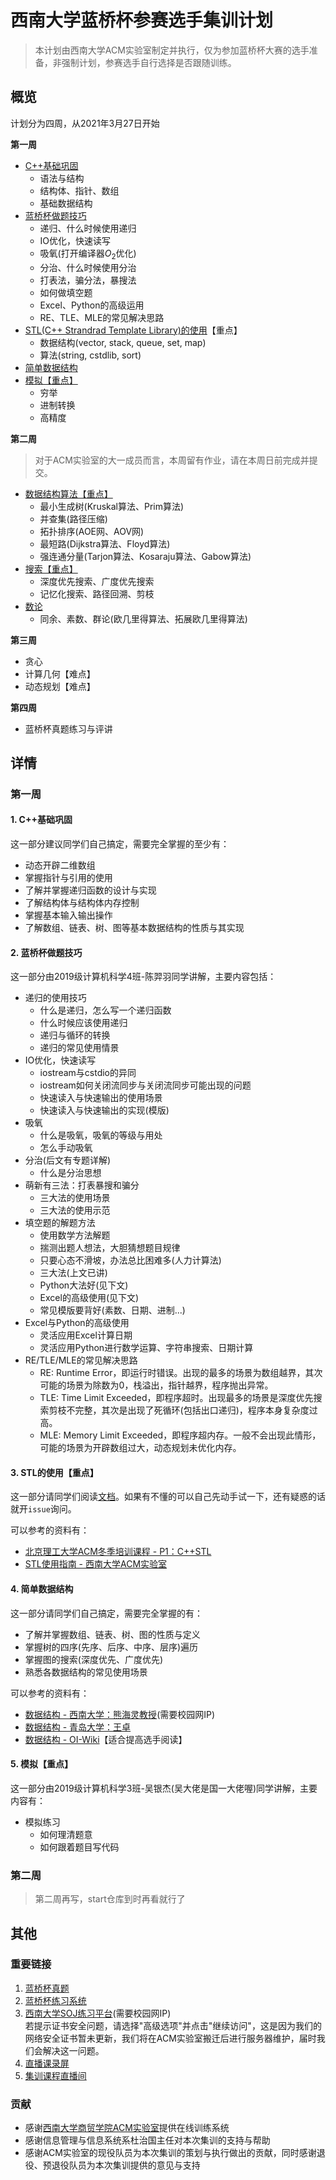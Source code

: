 <!--
 * @Author: Sunist Chan
 * @Date: 2021-03-25 14:51:11
 * @LastEditTime: 2021-04-07 10:33:36
 * @LastEditors: Sunist Chan
 * @Description: 
 * @FilePath: /2021-LQC-Trainning/docs/index.md
-->
# 西南大学蓝桥杯参赛选手集训计划 #

> 本计划由西南大学ACM实验室制定并执行，仅为参加蓝桥杯大赛的选手准备，非强制计划，参赛选手自行选择是否跟随训练。

## 概览 ##

计划分为四周，从2021年3月27日开始

**第一周**

+ [C++基础巩固](week-1/cpp-review.md)
    + 语法与结构	
    + 结构体、指针、数组
    + 基础数据结构
+ [蓝桥杯做题技巧](week-1/lqc-skills.md)
    + 递归、什么时候使用递归
    + IO优化，快速读写 
    + 吸氧(打开编译器$O_2$优化)
    + 分治、什么时候使用分治
    + 打表法，骗分法，暴搜法
    + 如何做填空题
    + Excel、Python的高级运用
    + RE、TLE、MLE的常见解决思路
+ [STL(C++ Strandrad Template Library)的使用](week-1/cpp-stl.md)【重点】
    + 数据结构(vector, stack, queue, set, map)
    + 算法(string, cstdlib, sort)
+ [简单数据结构](week-1/basic-datastructures.md)
+ [模拟【重点】](week-1/cpp-simulation.md)
    + 穷举
    + 进制转换
    + 高精度

**第二周**

> 对于ACM实验室的大一成员而言，本周留有作业，请在本周日前完成并提交。

+ [数据结构算法【重点】](week-2/datasturcture-algorithm.md)
    + 最小生成树(Kruskal算法、Prim算法)
    + 并查集(路径压缩)
    + 拓扑排序(AOE网、AOV网)
    + 最短路(Dijkstra算法、Floyd算法)
    + 强连通分量(Tarjon算法、Kosaraju算法、Gabow算法)
+ [搜索【重点】](week-2/search.md)
    + 深度优先搜索、广度优先搜索
    + 记忆化搜索、路径回溯、剪枝
+ [数论](week-2/number-theory.md)
    + 同余、素数、群论(欧几里得算法、拓展欧几里得算法)

**第三周**

+ 贪心
+ 计算几何【难点】
+ 动态规划【难点】

**第四周**

+ 蓝桥杯真题练习与评讲

## 详情 ##

### 第一周 ###

#### 1. C++基础巩固 ####

这一部分建议同学们自己搞定，需要完全掌握的至少有：

+ 动态开辟二维数组
+ 掌握指针与引用的使用
+ 了解并掌握递归函数的设计与实现
+ 了解结构体与结构体内存控制
+ 掌握基本输入输出操作
+ 了解数组、链表、树、图等基本数据结构的性质与其实现

#### 2. 蓝桥杯做题技巧 ####

这一部分由2019级计算机科学4班-陈羿羽同学讲解，主要内容包括：

+ 递归的使用技巧
  + 什么是递归，怎么写一个递归函数
  + 什么时候应该使用递归
  + 递归与循环的转换
  + 递归的常见使用情景
+ IO优化，快速读写 
  + iostream与cstdio的异同
  + iostream如何关闭流同步与关闭流同步可能出现的问题
  + 快速读入与快速输出的使用场景
  + 快速读入与快速输出的实现(模版)
+ 吸氧
  + 什么是吸氧，吸氧的等级与用处
  + 怎么手动吸氧
+ 分治(后文有专题详解)
  + 什么是分治思想
+ 萌新有三法：打表暴搜和骗分
  + 三大法的使用场景
  + 三大法的使用示范
+ 填空题的解题方法
  + 使用数学方法解题
  + 揣测出题人想法，大胆猜想题目规律
  + 只要心态不滑坡，办法总比困难多(人力计算法)
  + 三大法(上文已讲)
  + Python大法好(见下文)
  + Excel的高级使用(见下文)
  + 常见模版要背好(素数、日期、进制...)
+ Excel与Python的高级使用
  + 灵活应用Excel计算日期
  + 灵活应用Python进行数学运算、字符串搜索、日期计算
+ RE/TLE/MLE的常见解决思路
  + RE: Runtime Error，即运行时错误。出现的最多的场景为数组越界，其次可能的场景为除数为0，栈溢出，指针越界，程序抛出异常。
  + TLE: Time Limit Exceeded，即程序超时。出现最多的场景是深度优先搜索剪枝不完整，其次是出现了死循环(包括出口递归)，程序本身复杂度过高。
  + MLE: Memory Limit Exceeded，即程序超内存。一般不会出现此情形，可能的场景为开辟数组过大，动态规划未优化内存。

#### 3. STL的使用【重点】 ####

这一部分请同学们阅读[文档](week-1/cpp-stl.md)。如果有不懂的可以自己先动手试一下，还有疑惑的话就开`issue`询问。

可以参考的资料有：

+ [北京理工大学ACM冬季培训课程 - P1：C++STL](https://www.bilibili.com/video/BV1pE411E7RV?p=1)
+ [STL使用指南 - 西南大学ACM实验室](https://oj.swu-acm.cn/discuss/6060bf8dafcb9485aabf727f)

#### 4. 简单数据结构 ####

这一部分请同学们自己搞定，需要完全掌握的有：

+ 了解并掌握数组、链表、树、图的性质与定义
+ 掌握树的四序(先序、后序、中序、层序)遍历
+ 掌握图的搜索(深度优先、广度优先)
+ 熟悉各数据结构的常见使用场景

可以参考的资料有：

+ [数据结构 - 西南大学：熊海灵教授](http://10.128.3.6)(需要校园网IP)
+ [数据结构 - 青岛大学：王卓](https://space.bilibili.com/40323036)
+ [数据结构 - OI-Wiki](https://oi-wiki.org/ds/)【适合提高选手阅读】

#### 5. 模拟【重点】 ####

这一部分由2019级计算机科学3班-吴银杰(吴大佬是国一大佬喔)同学讲解，主要内容有：

+ 模拟练习
  + 如何理清题意
  + 如何跟着题目写代码

### 第二周 ###

> 第二周再写，start仓库到时再看就行了

## 其他 ##

### 重要链接 ###

1. [蓝桥杯真题](https://www.lanqiao.cn/courses/2786)
2. [蓝桥杯练习系统](http://lx.lanqiao.cn/problemset.page)
3. [西南大学SOJ练习平台](https://oj.swu-acm.cn)(需要校园网IP) \
   若提示证书安全问题，请选择"高级选项"并点击"继续访问"，这是因为我们的网络安全证书暂未更新，我们将在ACM实验室搬迁后进行服务器维护，届时我们会解决这一问题。
4. [直播课录屏](https://space.bilibili.com/1599858052/dynamic)
5. [集训课程直播间](https://live.bilibili.com/5184681)

### 贡献 ###

+ 感谢[西南大学商贸学院ACM实验室](https://www.swu-acm.cn/)提供在线训练系统
+ 感谢信息管理与信息系统系杜治国主任对本次集训的支持与帮助
+ 感谢ACM实验室的现役队员为本次集训的策划与执行做出的贡献，同时感谢退役、预退役队员为本次集训提供的意见与支持
